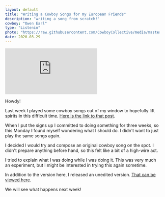 ```yaml
---
layout: default
title: "Writing a Cowboy Songs for my European Friends"
description: "writing a song from scratch!"
cowboy: "Owen Earl"
type: "Listenin"
photo: "https://raw.githubusercontent.com/CowboyCollective/media/master/writingsong.jpg"
date: 2020-03-29
---
```


<iframe id="youtube" src="https://www.youtube.com/embed/ze-hIyc6238" frameborder="0" allow="accelerometer; autoplay; encrypted-media; gyroscope; picture-in-picture" allowfullscreen></iframe>

Howdy!

Last week I played some cowboy songs out of my window to hopefully lift spirits in this difficult time. [Here is the link to that post](https://cowboycollective.cc/2020/03/23/EuropeFriends.html).

When I put the signs up I committed to doing something for three weeks, so this Monday I found myself wondering what I should do. I didn't want to just play the same songs again.

I decided I would try and compose an original cowboy song on the spot. I didn't prepare anything before hand, so this felt like a bit of a high-wire act.

I tried to explain what I was doing while I was doing it. This was very much an experiment, but I might be interested in trying this again sometime.

In addition to the version here, I released an unedited version. [That can be viewed here](https://youtu.be/-MHBurbzEDc).

We will see what happens next week!
